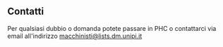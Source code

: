 
## Contatti

Per qualsiasi dubbio o domanda potete passare in PHC o contattarci via email all'indirizzo [macchinisti@lists.dm.unipi.it](mailto:macchinisti@lists.dm.unipi.it)

